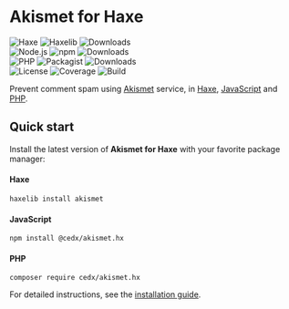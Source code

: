 # Akismet for Haxe
![Haxe](https://badgen.net/badge/haxe/%3E%3D4.2.0/green) ![Haxelib](https://badgen.net/haxelib/v/akismet) ![Downloads](https://badgen.net/haxelib/d/akismet)  
![Node.js](https://badgen.net/npm/node/@cedx/akismet.hx) ![npm](https://badgen.net/npm/v/@cedx/akismet.hx) ![Downloads](https://badgen.net/npm/dt/@cedx/akismet.hx)  
![PHP](https://badgen.net/packagist/php/cedx/akismet.hx) ![Packagist](https://badgen.net/packagist/v/cedx/akismet.hx) ![Downloads](https://badgen.net/packagist/dt/cedx/akismet.hx)  
![License](https://badgen.net/badge/license/MIT/blue) ![Coverage](https://badgen.net/coveralls/c/github/cedx/akismet.hx) ![Build](https://badgen.net/github/checks/cedx/akismet.hx/main)

Prevent comment spam using [Akismet](https://akismet.com) service,
in [Haxe](https://haxe.org), [JavaScript](https://developer.mozilla.org/en-US/docs/Web/JavaScript) and [PHP](https://www.php.net).

## Quick start
Install the latest version of **Akismet for Haxe** with your favorite package manager:

<!-- tabs:start -->

#### **Haxe**
```shell
haxelib install akismet
```

#### **JavaScript**
```shell
npm install @cedx/akismet.hx
```

#### **PHP**
```shell
composer require cedx/akismet.hx
```

<!-- tabs:end -->

For detailed instructions, see the [installation guide](installation.md).
